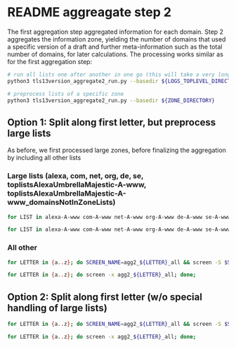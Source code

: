 # README aggreagate step 2

The first aggregation step aggregated information for each domain. Step 2 aggregates the information zone, yielding the number of domains that used a specific version of a draft and further meta-information such as the total number of domains, for later calculations. The processing works similar as for the first aggregation step:

```bash
# run all lists one after another in one go (this will take a very long time)
python3 tls13version_aggregate2_run.py --basedir ${LOGS_TOPLEVEL_DIRECTORY}

# preprocess lists of a specific zone
python3 tls13version_aggregate2_run.py --basedir ${ZONE_DIRECTORY}
```


## Option 1: Split along first letter, but preprocess large lists

As before, we first processed large zones, before finalizing the aggregation by including all other lists

### Large lists (alexa, com, net, org, de, se, toplistsAlexaUmbrellaMajestic-A-www, toplistsAlexaUmbrellaMajestic-A-www_domainsNotInZoneLists)

```bash
for LIST in alexa-A-www com-A-www net-A-www org-A-www de-A-www se-A-www toplistsAlexaUmbrellaMajestic-A-www toplistsAlexaUmbrellaMajestic-A-www_domainsNotInZoneLists; do SCREEN_NAME=agg2_${LIST}_all && screen -S $SCREEN_NAME && screen -S $SCREEN_NAME -X stuff "bash -c 'LIST=${LIST} && set -e && " && screen -S $SCREEN_NAME -X stuff 'for d in \$(ls -d ../02_tls13version_aggregate1/tls-version-grabber-all*/\${LIST}); do echo "--- START \$d" && python3 tls13version_aggregate2_run.py --basedir \$d; echo -e "--- DONE \$dn\\n"; done;' && screen -S $SCREEN_NAME -X stuff "'"; done;
```

```bash
for LIST in alexa-A-www com-A-www net-A-www org-A-www de-A-www se-A-www toplistsAlexaUmbrellaMajestic-A-www toplistsAlexaUmbrellaMajestic-A-www_domainsNotInZoneLists; do screen -x agg2_${LIST}_all; done;
```

### All other

```bash
for LETTER in {a..z}; do SCREEN_NAME=agg2_${LETTER}_all && screen -S $SCREEN_NAME && screen -S $SCREEN_NAME -X stuff "bash -c 'LETTER=${LETTER} && set -e && " && screen -S $SCREEN_NAME -X stuff 'for d in \$(ls -d ../02_tls13version_aggregate1/tls-version-grabber-all*/\${LETTER}* | grep -v -e alexa-A-www -e com-A-www -e net-A-www -e org-A-www -e de-A-www -e se-A-www); do echo "--- START \$d" && python3 tls13version_aggregate2_run.py --basedir \$d; echo -e "--- DONE \$dn\\n"; done;' && screen -S $SCREEN_NAME -X stuff "'"; done;
```

```bash
for LETTER in {a..z}; do screen -x agg2_${LETTER}_all; done;
```


## Option 2: Split along first letter (w/o special handling of large lists)

```bash
for LETTER in {a..z}; do SCREEN_NAME=agg2_${LETTER}_all && screen -S $SCREEN_NAME && screen -S $SCREEN_NAME -X stuff "bash -c 'LETTER=${LETTER} && set -e && " && screen -S $SCREEN_NAME -X stuff 'for d in \$(ls -d ../02_tls13version_aggregate1/tls-version-grabber-all*/\${LETTER}*); do echo "--- START \$d" && python3 tls13version_aggregate2_run.py --basedir \$d; echo -e "--- DONE \$dn\\n"; done;' && screen -S $SCREEN_NAME -X stuff "'"; done;
```

```bash
for LETTER in {a..z}; do screen -x agg2_${LETTER}_all; done;
```

